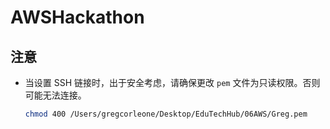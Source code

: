 # AWSHackathon
## 注意

- 当设置 SSH 链接时，出于安全考虑，请确保更改 `pem` 文件为只读权限。否则可能无法连接。

  ```bash
  chmod 400 /Users/gregcorleone/Desktop/EduTechHub/06AWS/Greg.pem
